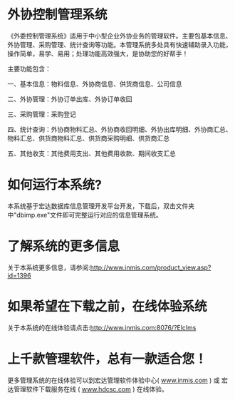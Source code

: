 # 外协控制管理系统

《外委控制管理系统》适用于中小型企业外协业务的管理软件。主要包基本信息、外协管理、采购管理、统计查询等功能。本管理系统多处具有快速辅助录入功能，操作简单，易学、易用；处理功能高效强大，是协助您的好帮手！

主要功能包含：

一、基本信息：物料信息、外协商信息、供货商信息、公司信息

二、外协管理：外协订单出库、外协订单收回

三、采购管理：采购登记

四、统计查询：外协商物料汇总、外协商收回明细、外协出库明细、外协商汇总、物料汇总、供货商物料汇总、供货商采购明细、供货商汇总

五、其他收支：其他费用支出、其他费用收款、期间收支汇总

# 如何运行本系统?

本系统基于宏达数据库信息管理开发平台开发，下载后，双击文件夹中"dbimp.exe"文件即可完整运行对应的信息管理系统。

# 了解系统的更多信息

关于本系统更多信息，请参阅:http://www.inmis.com/product_view.asp?id=1396

# 如果希望在下载之前，在线体验系统

关于本系统的在线体验请点击:http://www.inmis.com:8076/?Elclms

# 上千款管理软件，总有一款适合您！

更多管理系统的在线体验可以到宏达管理软件体验中心( www.inmis.com ) 或 宏达管理软件下载服务在线 ( www.hdcsc.com ) 在线体验。

